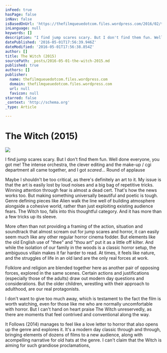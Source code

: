 ```yaml
---
inFeed: true
hasPage: false
inNav: false
isBasedOnUrl: 'https://thefilmqueuedotcom.files.wordpress.com/2016/02/the-witch-movie-2016-film-wallpaper-hd-exclusive-goat.jpg'
inLanguage: null
keywords: []
description: "I find jump scares scary. But I don't find them fun. Well done everyone, you got me! The intense orchestra, the clever editing and the make-up / cgi department all came together, and I got scared... Round of applause"
datePublished: '2016-05-01T17:56:39.946Z'
dateModified: '2016-05-01T17:56:38.854Z'
author: []
title: The Witch (2015)
sourcePath: _posts/2016-05-01-the-witch-2015.md
published: true
authors: []
publisher:
  name: thefilmqueuedotcom.files.wordpress.com
  domain: thefilmqueuedotcom.files.wordpress.com
  url: null
  favicon: null
starred: false
_context: 'http://schema.org'
_type: Article

---
```

# The Witch (2015)
![](https://thefilmqueuedotcom.files.wordpress.com/2016/02/the-witch-movie-2016-film-wallpaper-hd-exclusive-goat.jpg)

I find jump scares scary. But I don't find them fun. Well done everyone, you got me! The intense orchestra, the clever editing and the make-up / cgi department all came together, and I got _scared_... Round of applause

Maybe I shouldn't be too critical, as there's definitely an art to it. My issue is that the art is easily lost by loud noises and a big bag of repetitive tricks. Winning attention through fear is almost a dead cert. That's how the news works too. But making something universally beautiful and poetic is tough. Genre defining pieces like Alien walk the line well of building atmosphere alongside a cohesive world, rather than just exploiting existing audience fears. The Witch too, falls into this thoughtful category. And it has more than a few tricks up its sleeve.

More often than not providing a framing of the action, situation and soundtrack that almost scream out for jump scares and horror, it can easily seem much like any other regular horror cinema fodder. But elements like the old English use of "thee" and "thou art" put it as a little off kilter. And while the isolation of our family in the woods is a classic horror setup, the ambiguous villain makes it far harder to read. At times, it feels like nature, and the struggles of life in an old land are the only real forces at work.

Folklore and religion are blended together here as another pair of opposing forces, explored in the same scenes. Certain actions and justifications (especially those of the adults) draw out modern day questions and considerations. But the older children, wrestling with their approach to adulthood, are our real protagonists.

I don't want to give too much away, which is testament to the fact the film is worth watching, even for those like me who are normally uncomfortable with horror. But I can't hand on heart praise The Witch unreservedly, as there are moments that feel contrived and conventional along the way.

It Follows (2014) manages to feel like a love letter to horror that also opens up the genre and explores it. It's a modern day classic through and through, bringing elements of dozens of films to a new audience, along with acompelling narrative for old hats at the genre. I can't claim that the Witch is aiming for such grandiose proclamations,